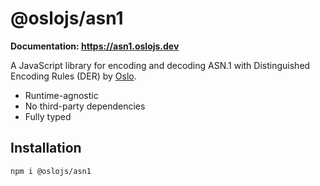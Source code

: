# @oslojs/asn1

**Documentation: https://asn1.oslojs.dev**

A JavaScript library for encoding and decoding ASN.1 with Distinguished Encoding Rules (DER) by [Oslo](https://oslojs.dev).

- Runtime-agnostic
- No third-party dependencies
- Fully typed

## Installation

```
npm i @oslojs/asn1
```
